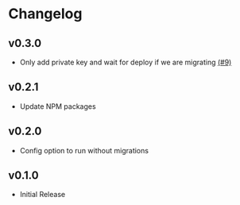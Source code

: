 # Changelog

## v0.3.0

- Only add private key and wait for deploy if we are migrating [(#9)](https://github.com/mhanberg/gigalixir-action/pull/9)

## v0.2.1

- Update NPM packages

## v0.2.0

- Config option to run without migrations

## v0.1.0

- Initial Release
